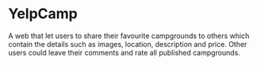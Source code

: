 # YelpCamp

A web that let users to share their favourite campgrounds to others which contain the details such as images, location, description and price.
Other users could leave their comments and rate all published campgrounds.
